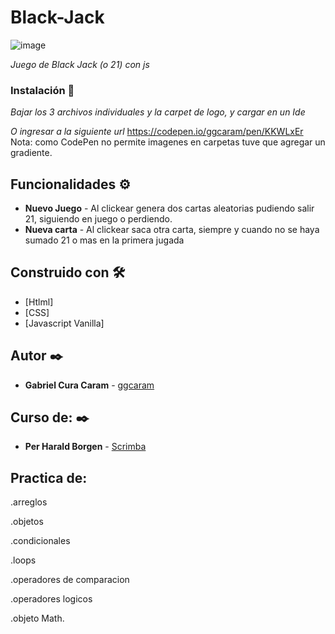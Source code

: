 # Black-Jack


![image](https://user-images.githubusercontent.com/63132435/120869026-cd366a00-c56b-11eb-8041-d543a3e443ff.png)


_Juego de Black Jack (o 21) con js_


### Instalación 🔧

_Bajar los 3 archivos individuales y la carpet de logo, y cargar en un Ide_

_O ingresar a la siguiente url_ https://codepen.io/ggcaram/pen/KKWLxEr 
Nota: como CodePen no permite imagenes en carpetas tuve que agregar un gradiente.


## Funcionalidades ⚙️

* **Nuevo Juego** - Al clickear genera dos cartas aleatorias pudiendo salir 21, siguiendo en juego o perdiendo.
* **Nueva carta** - Al clickear saca otra carta, siempre y cuando no se haya sumado 21 o mas en la primera jugada


## Construido con 🛠️

* [Htlml]
* [CSS]
* [Javascript Vanilla]

## Autor ✒️

* **Gabriel Cura Caram** - [ggcaram](https://github.com/ggcaram)

## Curso de: ✒️
* **Per Harald Borgen** - [Scrimba](https://scrimba.com/)

## Practica de:
.arreglos

.objetos

.condicionales 

.loops

.operadores de comparacion

.operadores logicos

.objeto Math.
